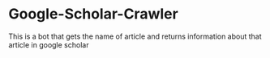 # Google-Scholar-Crawler
This is a bot that gets the name of article and returns information about that article in google scholar
